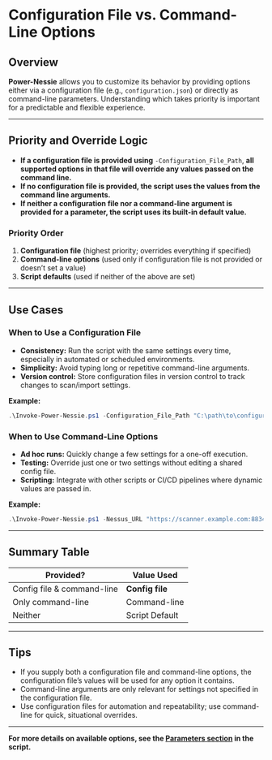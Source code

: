 # Configuration File vs. Command-Line Options

## Overview

**Power-Nessie** allows you to customize its behavior by providing options either via a configuration file (e.g., `configuration.json`) or directly as command-line parameters. Understanding which takes priority is important for a predictable and flexible experience.

---

## Priority and Override Logic

- **If a configuration file is provided using** `-Configuration_File_Path`, **all supported options in that file will override any values passed on the command line.**
- **If no configuration file is provided, the script uses the values from the command line arguments.**
- **If neither a configuration file nor a command-line argument is provided for a parameter, the script uses its built-in default value.**

### Priority Order
1. **Configuration file** (highest priority; overrides everything if specified)
2. **Command-line options** (used only if configuration file is not provided or doesn’t set a value)
3. **Script defaults** (used if neither of the above are set)

---

## Use Cases

### When to Use a Configuration File

- **Consistency:** Run the script with the same settings every time, especially in automated or scheduled environments.
- **Simplicity:** Avoid typing long or repetitive command-line arguments.
- **Version control:** Store configuration files in version control to track changes to scan/import settings.

**Example:**
```powershell
.\Invoke-Power-Nessie.ps1 -Configuration_File_Path "C:\path\to\configuration.json"
```

### When to Use Command-Line Options

- **Ad hoc runs:** Quickly change a few settings for a one-off execution.
- **Testing:** Override just one or two settings without editing a shared config file.
- **Scripting:** Integrate with other scripts or CI/CD pipelines where dynamic values are passed in.

**Example:**
```powershell
.\Invoke-Power-Nessie.ps1 -Nessus_URL "https://scanner.example.com:8834" -Nessus_Access_Key "XXXX" -Nessus_Secret_Key "YYYY"
```

---

## Summary Table

| Provided?                      | Value Used      |
|--------------------------------|----------------|
| Config file & command-line      | **Config file** |
| Only command-line               | Command-line    |
| Neither                         | Script Default  |

---

## Tips

- If you supply both a configuration file and command-line options, the configuration file’s values will be used for any option it contains.
- Command-line arguments are only relevant for settings not specified in the configuration file.
- Use configuration files for automation and repeatability; use command-line for quick, situational overrides.

---

**For more details on available options, see the [Parameters section](https://github.com/nicpenning/Power-Nessie/blob/main/Invoke-Power-Nessie.ps1) in the script.**
